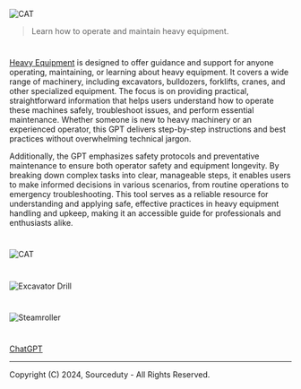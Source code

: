 ![CAT](https://github.com/user-attachments/assets/17cda3d4-6ba1-46f0-bb80-bfa3e9d3cee1)

> Learn how to operate and maintain heavy equipment.
#

[Heavy Equipment](https://chatgpt.com/g/g-R4Z99C4Mo-heavy-equipment) is designed to offer guidance and support for anyone operating, maintaining, or learning about heavy equipment. It covers a wide range of machinery, including excavators, bulldozers, forklifts, cranes, and other specialized equipment. The focus is on providing practical, straightforward information that helps users understand how to operate these machines safely, troubleshoot issues, and perform essential maintenance. Whether someone is new to heavy machinery or an experienced operator, this GPT delivers step-by-step instructions and best practices without overwhelming technical jargon.

Additionally, the GPT emphasizes safety protocols and preventative maintenance to ensure both operator safety and equipment longevity. By breaking down complex tasks into clear, manageable steps, it enables users to make informed decisions in various scenarios, from routine operations to emergency troubleshooting. This tool serves as a reliable resource for understanding and applying safe, effective practices in heavy equipment handling and upkeep, making it an accessible guide for professionals and enthusiasts alike.

#
![CAT](https://github.com/user-attachments/assets/17cda3d4-6ba1-46f0-bb80-bfa3e9d3cee1)
#
![Excavator Drill](https://github.com/user-attachments/assets/a84b17bc-bd41-4664-a9a6-1bc47d5bb64e)
#
![Steamroller](https://github.com/user-attachments/assets/84cdd8e0-c206-4e54-9e87-727f2614cf08)

#
####

[ChatGPT](https://github.com/sourceduty/ChatGPT)

***
Copyright (C) 2024, Sourceduty - All Rights Reserved.
